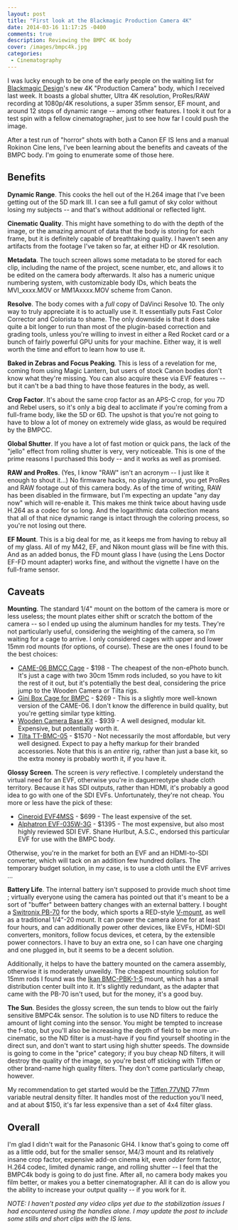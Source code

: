 ```yaml
---
layout: post
title: "First look at the Blackmagic Production Camera 4K"
date: 2014-03-16 11:17:25 -0400
comments: true
description: Reviewing the BMPC 4K body
cover: /images/bmpc4k.jpg
categories: 
 - Cinematography
---
```


I was lucky enough to be one of the early people on the waiting list for
[Blackmagic Design](http://www.blackmagicdesign.com/)'s new 4K "Production
Camera" body, which I received last week. It boasts a global shutter, Ultra
4K resolution, ProRes/RAW recording at 1080p/4K resolutions, a super 35mm
sensor, EF mount, and around 12 stops of dynamic range -- among other
features. I took it out for a test spin with a fellow cinematographer, just
to see how far I could push the image.

After a test run of "horror" shots with both a Canon EF IS lens and a
manual Rokinon Cine lens, I've been learning about the benefits and caveats
of the BMPC body. I'm going to enumerate some of those here.

## Benefits

**Dynamic Range**. This cooks the hell out of the H.264 image that I've been
getting out of the 5D mark III. I can see a full gamut of sky color without losing my subjects -- and that's without additional or reflected light.

**Cinematic Quality**. This might have something to do with the depth of the
image, or the amazing amount of data that the body is storing for each frame,
but it is definitely capable of breathtaking quality. I haven't seen any
artifacts from the footage I've taken so far, at either HD or 4K resolution.

**Metadata**. The touch screen allows some metadata to be stored for each
clip, including the name of the project, scene number, etc, and allows it to
be edited on the camera body afterwards. It also has a numeric unique numbering
system, with customizable body IDs, which beats the MVI_xxxx.MOV or
MM1Axxxx.MOV scheme from Canon.

**Resolve**. The body comes with a *full* copy of DaVinci Resolve 10. The
only way to truly appreciate it is to actually use it. It essentially puts
Fast Color Corrector and Colorista to shame. The only downside is that it
does take quite a bit longer to run than most of the plugin-based correction
and grading tools, unless you're willing to invest in either a Red Rocket
card or a bunch of fairly powerful GPU units for your machine. Either way,
it is well worth the time and effort to learn how to use it.

**Baked in Zebras and Focus Peaking**. This is less of a revelation for me,
coming from using Magic Lantern, but users of stock Canon bodies don't know
what they're missing. You can also acquire these via EVF features -- but it
can't be a bad thing to have those features in the body, as well.

**Crop Factor**. It's about the same crop factor as an APS-C crop, for you
7D and Rebel users, so it's only a big deal to acclimate if you're coming
from a full-frame body, like the 5D or 6D. The upshot is that you're not
going to have to blow a lot of money on extremely wide glass, as would be
required by the BMPCC.

**Global Shutter**. If you have a lot of fast motion or quick pans, the lack
of the "jello" effect from rolling shutter is very, very noticeable. This is
one of the prime reasons I purchased this body -- and it works as well as
promised.

**RAW and ProRes**. (Yes, I know "RAW" isn't an acronym -- I just like it enough to shout it...) No firmware hacks, no playing around, you get ProRes
and RAW footage out of this camera body. As of the time of writing, RAW has
been disabled in the firmware, but I'm expecting an update "any day now"
which will re-enable it. This makes me think twice about having usde H.264
as a codec for so long. And the logarithmic data collection means that all
of that nice dynamic range is intact through the coloring process, so you're
not losing out there.

**EF Mount**. This is a big deal for me, as it keeps me from having to rebuy
all of my glass. All of my M42, EF, and Nikon mount glass will be fine with
this. And as an added bonus, the FD mount glass I have (using the Lens
Doctor EF-FD mount adapter) works fine, and without the vignette I have on
the full-frame sensor.

## Caveats

**Mounting**. The standard 1/4" mount on the bottom of the camera is more
or less useless; the mount plates either shift or scratch the bottom of the
camera -- so I ended up using the aluminum handles for my tests. They're not
particularly useful, considering the weighting of the camera, so I'm waiting
for a cage to arrive. I only considered cages with upper and lower 15mm
rod mounts (for options, of course). These are the ones I found to be the
best choices:

 * [CAME-06 BMCC Cage](http://www.came-tv.com/came06-bmcc-cage-for-blackmagic-design-cinema-camera-15mm-rail-p-477.html) - $198 -
   The cheapest of the non-ePhoto bunch. It's just a cage with two 30cm
   15mm rods included, so you have to kit the rest of it out, but it's
   potentially the best deal, considering the price jump to the
   Wooden Camera or Tilta rigs.
 * [Gini Box Cage for BMPC](http://www.ginirigs-usa.com/bmcc-rigs-and-cages/207-the-bmcc-box-cage.html) - $269 -
   This is a slightly more well-known version of the CAME-06. I don't know
   the difference in build quality, but you're getting similar type kitting.
 * [Wooden Camera Base Kit](http://amzn.to/NkeVCv) - $939 -
   A well designed, modular kit. Expensive, but potentially worth it.
 * [Tilta TT-BMC-05](http://amzn.to/1lGfAud) - $1570 -
   Not necessarily the most affordable, but very well designed. Expect to
   pay a hefty markup for their branded accessories. Note that this is an
   *entire* rig, rather than just a base kit, so the extra money is probably
   worth it, if you have it.

**Glossy Screen**. The screen is *very* reflective. I completely understand
the virtual need for an EVF, otherwise you're in daguerreotype shade cloth
territory. Because it has SDI outputs, rather than HDMI, it's probably a
good idea to go with one of the SDI EVFs. Unfortunately, they're not cheap.
You more or less have the pick of these:

 * [Cineroid EVF4MSS](http://www.bhphotovideo.com/c/product/827800-REG/Cineroid_EVF4MSS_EVF_Metal_with_HD_SDI.html) - $699 - 
   The least expensive of the set.
 * [Alphatron EVF-035W-3G](http://www.bhphotovideo.com/c/product/852192-REG/Alphatron_Broadcast_Electronics_EVF_035W_3G_EVF_035W_3G_Electronic_View_Finder.html) - $1395 -
   The most expensive, but also most highly reviewed SDI EVF. Shane Hurlbut,
   A.S.C., endorsed this particular EVF for use with the BMPC body.

Otherwise, you're in the market for both an EVF and an HDMI-to-SDI converter,
which will tack on an addition few hundred dollars. The temporary budget
solution, in my case, is to use a cloth until the EVF arrives ...

**Battery Life**. The internal battery isn't supposed to provide much shoot
time ; virtually everyone using the camera has pointed out that it's meant
to be a sort of "buffer" between battery changes with an external battery.
I bought a [Switronix PB-70](http://amzn.to/1m9XDal) for the body, which
sports a RED-style [V-mount](http://www.red.com/store/products/accessory-v-mount),
as well as a traditional 1/4"-20 mount. It can power the camera alone for
at least four hours, and can additionally power other devices, like EVFs,
HDMI-SDI converters, monitors, follow focus devices, et cetera, by the
extensible power connectors. I have to buy an extra one, so I can have one
charging and one plugged in, but it seems to be a decent solution.

Additionally, it helps to have the battery mounted on the camera assembly,
otherwise it is moderately unweildy. The cheapest mounting solution for
15mm rods I found was the [Ikan BMC-PBK-1-S](http://amzn.to/1m9YGao) mount,
which has a small distribution center built into it. It's slightly redundant,
as the adapter that came with the PB-70 isn't used, but for the money, it's
a good buy.

**The Sun**. Besides the glossy screen, the sun tends to blow out the fairly
sensitive BMPC4k sensor. The solution is to use ND filters to reduce the
amount of light coming into the sensor. You might be tempted to increase the
f-stop, but you'll also be increasing the depth of field to be more
un-cinematic, so the ND filter is a must-have if you find yourself shooting in 
the direct sun, and don't want to start using high shutter speeds. The
downside is going to come in the "price" category; if you buy cheap ND filters,
it will destroy the quality of the image, so you're best off sticking with
Tiffen or other brand-name high quality filters. They don't come particularly
cheap, however.

My recommendation to get started would be the 
[Tiffen 77VND](http://amzn.to/1qINli9) 77mm variable neutral density
filter. It handles most of the reduction you'll need, and at about $150, it's
far less expensive than a set of 4x4 filter glass.

## Overall

I'm glad I didn't wait for the Panasonic GH4. I know that's going to come
off as a little odd, but for the smaller sensor, M4/3 mount and its relatively
insane crop factor, expensive add-on cinema kit, even *odder* form factor,
H.264 codec, limited dynamic range, and rolling shutter -- I feel that the
BMPC4k body is going to do just fine. After all, no camera body makes you
film better, or makes you a better cinematographer. All it can do is allow
you the ability to increase your output quality -- if you work for it.

*NOTE: I haven't posted any video clips yet due to the stabilization issues
I had encountered using the handles alone. I may update the post to include
some stills and short clips with the IS lens.*

